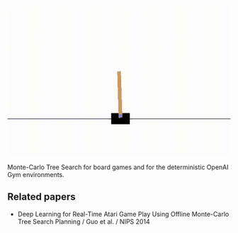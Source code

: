 <p align="center">
  <img src="cartpole-mcts-demo.gif" />
</p>

Monte-Carlo Tree Search for board games and for the deterministic OpenAI Gym environments.

## Related papers

- Deep Learning for Real-Time Atari Game Play Using Offline Monte-Carlo Tree Search Planning / Guo et al. / NIPS 2014
